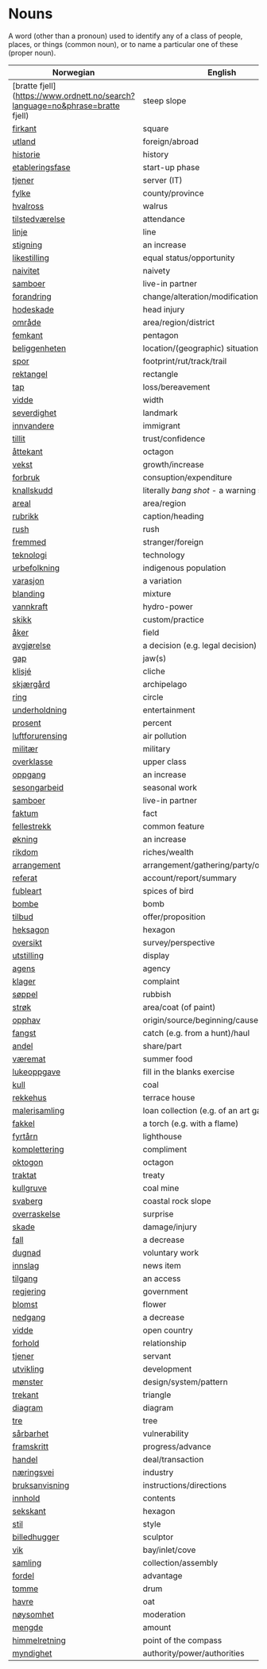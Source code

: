# Nouns

A word (other than a pronoun) used to identify any of a class of people, places, or things (common noun), or to name a particular one of these (proper noun).

| Norwegian | English | Gender |
| --- | --- | --- |
| [bratte fjell](https://www.ordnett.no/search?language=no&phrase=bratte fjell) | steep slope | m |
| [firkant](https://www.ordnett.no/search?language=no&phrase=firkant) | square | m |
| [utland](https://www.ordnett.no/search?language=no&phrase=utland) | foreign/abroad | m |
| [historie](https://www.ordnett.no/search?language=no&phrase=historie) | history | m/f |
| [etableringsfase](https://www.ordnett.no/search?language=no&phrase=etableringsfase) | start-up phase | m |
| [tjener](https://www.ordnett.no/search?language=no&phrase=tjener) | server (IT) | m |
| [fylke](https://www.ordnett.no/search?language=no&phrase=fylke) | county/province | i |
| [hvalross](https://www.ordnett.no/search?language=no&phrase=hvalross) | walrus | m |
| [tilstedværelse](https://www.ordnett.no/search?language=no&phrase=tilstedværelse) | attendance | i |
| [linje](https://www.ordnett.no/search?language=no&phrase=linje) | line | m |
| [stigning](https://www.ordnett.no/search?language=no&phrase=stigning) | an increase | m |
| [likestilling](https://www.ordnett.no/search?language=no&phrase=likestilling) | equal status/opportunity | m |
| [naivitet](https://www.ordnett.no/search?language=no&phrase=naivitet) | naivety | m |
| [samboer](https://www.ordnett.no/search?language=no&phrase=samboer) | live-in partner | m |
| [forandring](https://www.ordnett.no/search?language=no&phrase=forandring) | change/alteration/modification | m |
| [hodeskade](https://www.ordnett.no/search?language=no&phrase=hodeskade) | head injury | m |
| [område](https://www.ordnett.no/search?language=no&phrase=område) | area/region/district | i |
| [femkant](https://www.ordnett.no/search?language=no&phrase=femkant) | pentagon | m |
| [beliggenheten](https://www.ordnett.no/search?language=no&phrase=beliggenheten) | location/(geographic) situation | m/f |
| [spor](https://www.ordnett.no/search?language=no&phrase=spor) | footprint/rut/track/trail | i |
| [rektangel](https://www.ordnett.no/search?language=no&phrase=rektangel) | rectangle | i |
| [tap](https://www.ordnett.no/search?language=no&phrase=tap) | loss/bereavement | i |
| [vidde](https://www.ordnett.no/search?language=no&phrase=vidde) | width | m/f |
| [severdighet](https://www.ordnett.no/search?language=no&phrase=severdighet) | landmark | m |
| [innvandere](https://www.ordnett.no/search?language=no&phrase=innvandere) | immigrant | m |
| [tillit](https://www.ordnett.no/search?language=no&phrase=tillit) | trust/confidence | m |
| [åttekant](https://www.ordnett.no/search?language=no&phrase=åttekant) | octagon | m |
| [vekst](https://www.ordnett.no/search?language=no&phrase=vekst) | growth/increase | m |
| [forbruk](https://www.ordnett.no/search?language=no&phrase=forbruk) | consuption/expenditure | i |
| [knallskudd](https://www.ordnett.no/search?language=no&phrase=knallskudd) | literally _bang shot_ - a warning shot gun | i |
| [areal](https://www.ordnett.no/search?language=no&phrase=areal) | area/region | i |
| [rubrikk](https://www.ordnett.no/search?language=no&phrase=rubrikk) | caption/heading | m |
| [rush](https://www.ordnett.no/search?language=no&phrase=rush) | rush | i |
| [fremmed](https://www.ordnett.no/search?language=no&phrase=fremmed) | stranger/foreign | m |
| [teknologi](https://www.ordnett.no/search?language=no&phrase=teknologi) | technology | m |
| [urbefolkning](https://www.ordnett.no/search?language=no&phrase=urbefolkning) | indigenous population | m |
| [varasjon](https://www.ordnett.no/search?language=no&phrase=varasjon) | a variation | m |
| [blanding](https://www.ordnett.no/search?language=no&phrase=blanding) | mixture | m |
| [vannkraft](https://www.ordnett.no/search?language=no&phrase=vannkraft) | hydro-power | m |
| [skikk](https://www.ordnett.no/search?language=no&phrase=skikk) | custom/practice | m |
| [åker](https://www.ordnett.no/search?language=no&phrase=åker) | field | m |
| [avgjørelse](https://www.ordnett.no/search?language=no&phrase=avgjørelse) | a decision (e.g. legal decision) | m |
| [gap](https://www.ordnett.no/search?language=no&phrase=gap) | jaw(s) | m |
| [klisjé](https://www.ordnett.no/search?language=no&phrase=klisjé) | cliche | m |
| [skjærgård](https://www.ordnett.no/search?language=no&phrase=skjærgård) | archipelago | m |
| [ring](https://www.ordnett.no/search?language=no&phrase=ring) | circle | m |
| [underholdning](https://www.ordnett.no/search?language=no&phrase=underholdning) | entertainment | m |
| [prosent](https://www.ordnett.no/search?language=no&phrase=prosent) | percent | m |
| [luftforurensing](https://www.ordnett.no/search?language=no&phrase=luftforurensing) | air pollution | m |
| [militær](https://www.ordnett.no/search?language=no&phrase=militær) | military | m |
| [overklasse](https://www.ordnett.no/search?language=no&phrase=overklasse) | upper class | m |
| [oppgang](https://www.ordnett.no/search?language=no&phrase=oppgang) | an increase | m |
| [sesongarbeid](https://www.ordnett.no/search?language=no&phrase=sesongarbeid) | seasonal work | i |
| [samboer](https://www.ordnett.no/search?language=no&phrase=samboer) | live-in partner | m |
| [faktum](https://www.ordnett.no/search?language=no&phrase=faktum) | fact | i |
| [fellestrekk](https://www.ordnett.no/search?language=no&phrase=fellestrekk) | common feature | i |
| [økning](https://www.ordnett.no/search?language=no&phrase=økning) | an increase | m |
| [rikdom](https://www.ordnett.no/search?language=no&phrase=rikdom) | riches/wealth | m |
| [arrangement](https://www.ordnett.no/search?language=no&phrase=arrangement) | arrangement/gathering/party/organisation | i |
| [referat](https://www.ordnett.no/search?language=no&phrase=referat) | account/report/summary | i |
| [fubleart](https://www.ordnett.no/search?language=no&phrase=fubleart) | spices of bird | m/f |
| [bombe](https://www.ordnett.no/search?language=no&phrase=bombe) | bomb | m |
| [tilbud](https://www.ordnett.no/search?language=no&phrase=tilbud) | offer/proposition | i |
| [heksagon](https://www.ordnett.no/search?language=no&phrase=heksagon) | hexagon | m |
| [oversikt](https://www.ordnett.no/search?language=no&phrase=oversikt) | survey/perspective | m |
| [utstilling](https://www.ordnett.no/search?language=no&phrase=utstilling) | display | m |
| [agens](https://www.ordnett.no/search?language=no&phrase=agens) | agency | m |
| [klager](https://www.ordnett.no/search?language=no&phrase=klager) | complaint | m |
| [søppel](https://www.ordnett.no/search?language=no&phrase=søppel) | rubbish | i |
| [strøk](https://www.ordnett.no/search?language=no&phrase=strøk) | area/coat (of paint) | i |
| [opphav](https://www.ordnett.no/search?language=no&phrase=opphav) | origin/source/beginning/cause | i |
| [fangst](https://www.ordnett.no/search?language=no&phrase=fangst) | catch (e.g. from a hunt)/haul | m |
| [andel](https://www.ordnett.no/search?language=no&phrase=andel) | share/part | m |
| [væremat](https://www.ordnett.no/search?language=no&phrase=væremat) | summer food | m |
| [lukeoppgave](https://www.ordnett.no/search?language=no&phrase=lukeoppgave) | fill in the blanks exercise | m |
| [kull](https://www.ordnett.no/search?language=no&phrase=kull) | coal | i |
| [rekkehus](https://www.ordnett.no/search?language=no&phrase=rekkehus) | terrace house | i |
| [malerisamling](https://www.ordnett.no/search?language=no&phrase=malerisamling) | loan collection (e.g. of an art gallery) | m |
| [fakkel](https://www.ordnett.no/search?language=no&phrase=fakkel) | a torch (e.g. with a flame) | m |
| [fyrtårn](https://www.ordnett.no/search?language=no&phrase=fyrtårn) | lighthouse | i |
| [komplettering](https://www.ordnett.no/search?language=no&phrase=komplettering) | compliment | m |
| [oktogon](https://www.ordnett.no/search?language=no&phrase=oktogon) | octagon | m |
| [traktat](https://www.ordnett.no/search?language=no&phrase=traktat) | treaty | m |
| [kullgruve](https://www.ordnett.no/search?language=no&phrase=kullgruve) | coal mine | m |
| [svaberg](https://www.ordnett.no/search?language=no&phrase=svaberg) | coastal rock slope | i |
| [overraskelse](https://www.ordnett.no/search?language=no&phrase=overraskelse) | surprise | m |
| [skade](https://www.ordnett.no/search?language=no&phrase=skade) | damage/injury | m |
| [fall](https://www.ordnett.no/search?language=no&phrase=fall) | a decrease | i |
| [dugnad](https://www.ordnett.no/search?language=no&phrase=dugnad) | voluntary work | m |
| [innslag](https://www.ordnett.no/search?language=no&phrase=innslag) | news item | i |
| [tilgang](https://www.ordnett.no/search?language=no&phrase=tilgang) | an access | i |
| [regjering](https://www.ordnett.no/search?language=no&phrase=regjering) | government | m |
| [blomst](https://www.ordnett.no/search?language=no&phrase=blomst) | flower | m |
| [nedgang](https://www.ordnett.no/search?language=no&phrase=nedgang) | a decrease | m |
| [vidde](https://www.ordnett.no/search?language=no&phrase=vidde) | open country | m |
| [forhold](https://www.ordnett.no/search?language=no&phrase=forhold) | relationship | i |
| [tjener](https://www.ordnett.no/search?language=no&phrase=tjener) | servant | m |
| [utvikling](https://www.ordnett.no/search?language=no&phrase=utvikling) | development | m |
| [mønster](https://www.ordnett.no/search?language=no&phrase=mønster) | design/system/pattern | i |
| [trekant](https://www.ordnett.no/search?language=no&phrase=trekant) | triangle | m |
| [diagram](https://www.ordnett.no/search?language=no&phrase=diagram) | diagram | i |
| [tre](https://www.ordnett.no/search?language=no&phrase=tre) | tree | i |
| [sårbarhet](https://www.ordnett.no/search?language=no&phrase=sårbarhet) | vulnerability | m |
| [framskritt](https://www.ordnett.no/search?language=no&phrase=framskritt) | progress/advance | i |
| [handel](https://www.ordnett.no/search?language=no&phrase=handel) | deal/transaction | m |
| [næringsvei](https://www.ordnett.no/search?language=no&phrase=næringsvei) | industry | m |
| [bruksanvisning](https://www.ordnett.no/search?language=no&phrase=bruksanvisning) | instructions/directions | m |
| [innhold](https://www.ordnett.no/search?language=no&phrase=innhold) | contents | i |
| [sekskant](https://www.ordnett.no/search?language=no&phrase=sekskant) | hexagon | m |
| [stil](https://www.ordnett.no/search?language=no&phrase=stil) | style | m |
| [billedhugger](https://www.ordnett.no/search?language=no&phrase=billedhugger) | sculptor | m |
| [vik](https://www.ordnett.no/search?language=no&phrase=vik) | bay/inlet/cove | m |
| [samling](https://www.ordnett.no/search?language=no&phrase=samling) | collection/assembly | m |
| [fordel](https://www.ordnett.no/search?language=no&phrase=fordel) | advantage | m |
| [tomme](https://www.ordnett.no/search?language=no&phrase=tomme) | drum | m |
| [havre](https://www.ordnett.no/search?language=no&phrase=havre) | oat | m |
| [nøysomhet](https://www.ordnett.no/search?language=no&phrase=nøysomhet) | moderation | m |
| [mengde](https://www.ordnett.no/search?language=no&phrase=mengde) | amount | m |
| [himmelretning](https://www.ordnett.no/search?language=no&phrase=himmelretning) | point of the compass | m |
| [myndighet](https://www.ordnett.no/search?language=no&phrase=myndighet) | authority/power/authorities | m |

